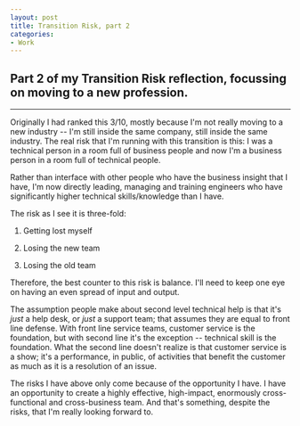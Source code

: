 ```yaml
---
layout: post
title: Transition Risk, part 2
categories:
- Work
---
```


## Part 2 of my Transition Risk reflection, focussing on moving to a new profession.

---

Originally I had ranked this 3/10, mostly because I'm not really moving to a new industry -- I'm still inside the same company, still inside the same industry. The real risk that I'm running with this transition is this: I was a technical person in a room full of business people and now I'm a business person in a room full of technical people.

Rather than interface with other people who have the business insight that I have, I'm now directly leading, managing and training engineers who have significantly higher technical skills/knowledge than I have.

The risk as I see it is three-fold:

1. Getting lost myself

2. Losing the new team

3. Losing the old team

Therefore, the best counter to this risk is balance. I'll need to keep one eye on having an even spread of input and output.

The assumption people make about second level technical help is that it's *just* a help desk, or *just* a support team; that assumes they are equal to front line defense. With front line service teams, customer service is the foundation, but with second line it's the exception -- technical skill is the foundation. What the second line doesn't realize is that customer service is a show; it's a performance, in public, of activities that benefit the customer as much as it is a resolution of an issue.

The risks I have above only come because of the opportunity I have. I have an opportunity to create a highly effective, high-impact, enormously cross-functional and cross-business team. And that's something, despite the risks, that I'm really looking forward to.
